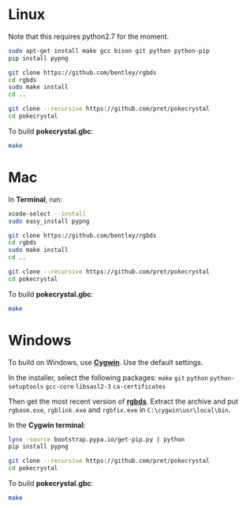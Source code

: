 # Linux

Note that this requires python2.7 for the moment.

```bash
sudo apt-get install make gcc bison git python python-pip
pip install pypng

git clone https://github.com/bentley/rgbds
cd rgbds
sudo make install
cd ..

git clone --recursive https://github.com/pret/pokecrystal
cd pokecrystal
```

To build **pokecrystal.gbc**:

```bash
make
```


# Mac

In **Terminal**, run:

```bash
xcode-select --install
sudo easy_install pypng

git clone https://github.com/bentley/rgbds
cd rgbds
sudo make install
cd ..

git clone --recursive https://github.com/pret/pokecrystal
cd pokecrystal
```

To build **pokecrystal.gbc**:

```bash
make
```


# Windows

To build on Windows, use [**Cygwin**](http://cygwin.com/install.html). Use the default settings.

In the installer, select the following packages: `make` `git` `python` `python-setuptools` `gcc-core` `libsasl2-3` `ca-certificates`

Then get the most recent version of [**rgbds**](https://github.com/bentley/rgbds/releases/).
Extract the archive and put `rgbasm.exe`, `rgblink.exe` and `rgbfix.exe` in `C:\cygwin\usr\local\bin`.

In the **Cygwin terminal**:

```bash
lynx -source bootstrap.pypa.io/get-pip.py | python
pip install pypng

git clone --recursive https://github.com/pret/pokecrystal
cd pokecrystal
```

To build **pokecrystal.gbc**:

```bash
make
```
